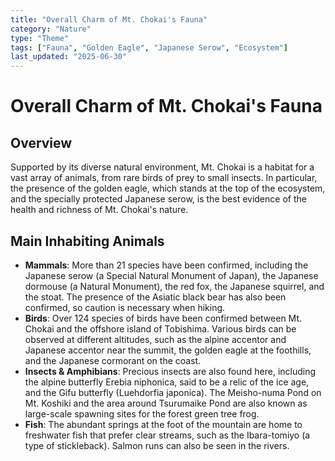 ```yaml
---
title: "Overall Charm of Mt. Chokai's Fauna"
category: "Nature"
type: "Theme"
tags: ["Fauna", "Golden Eagle", "Japanese Serow", "Ecosystem"]
last_updated: "2025-06-30"
---
```


# Overall Charm of Mt. Chokai's Fauna

## Overview
Supported by its diverse natural environment, Mt. Chokai is a habitat for a vast array of animals, from rare birds of prey to small insects. In particular, the presence of the golden eagle, which stands at the top of the ecosystem, and the specially protected Japanese serow, is the best evidence of the health and richness of Mt. Chokai's nature.

## Main Inhabiting Animals
- **Mammals**: More than 21 species have been confirmed, including the Japanese serow (a Special Natural Monument of Japan), the Japanese dormouse (a Natural Monument), the red fox, the Japanese squirrel, and the stoat. The presence of the Asiatic black bear has also been confirmed, so caution is necessary when hiking.
- **Birds**: Over 124 species of birds have been confirmed between Mt. Chokai and the offshore island of Tobishima. Various birds can be observed at different altitudes, such as the alpine accentor and Japanese accentor near the summit, the golden eagle at the foothills, and the Japanese cormorant on the coast.
- **Insects & Amphibians**: Precious insects are also found here, including the alpine butterfly Erebia niphonica, said to be a relic of the ice age, and the Gifu butterfly (Luehdorfia japonica). The Meisho-numa Pond on Mt. Koshiki and the area around Tsurumaike Pond are also known as large-scale spawning sites for the forest green tree frog.
- **Fish**: The abundant springs at the foot of the mountain are home to freshwater fish that prefer clear streams, such as the Ibara-tomiyo (a type of stickleback). Salmon runs can also be seen in the rivers.